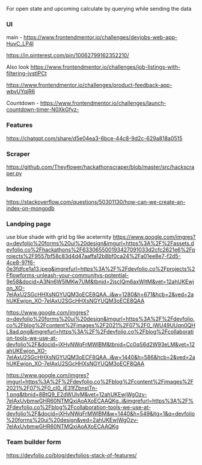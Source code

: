 For open state and upcoming
calculate by querying while sending the data
### UI
main - https://www.frontendmentor.io/challenges/devjobs-web-app-HuvC_LP4l

https://in.pinterest.com/pin/10062799162352210/

Also look 
https://www.frontendmentor.io/challenges/job-listings-with-filtering-ivstIPCt

https://www.frontendmentor.io/challenges/product-feedback-app-wbvUYqjR6


Countdown - https://www.frontendmentor.io/challenges/launch-countdown-timer-N0XkGfyz-

### Features
https://chatgpt.com/share/d5e04ea3-6bce-44c8-9d2c-629a818a0515

### Scraper
https://github.com/Theyflower/hackathonscraper/blob/master/src/hackscraper.py

### Indexing 
https://stackoverflow.com/questions/50301130/how-can-we-create-an-index-on-mongodb

### Landping page
use blue shade with grid bg like aceternity
https://www.google.com/imgres?q=devfolio%20forms%20ui%20design&imgurl=https%3A%2F%2Fassets.devfolio.co%2Fhackathons%2F633065500193427091033d2cfc2621e6%2Fprojects%2F9557bf58c83d4d47aaffa12b8bf0ca24%2Fa01ee8e7-f2d5-4ce8-97f6-0e3fdfce1a13.jpeg&imgrefurl=https%3A%2F%2Fdevfolio.co%2Fprojects%2Fflowforms-unleash-your-communitys-potential-9e58&docid=A3Nn6W5lMKw7UM&tbnid=2jscIQm6axWltM&vet=12ahUKEwjon_XO-7eIAxU2SGcHHXsNGYUQM3oECE8QAA..i&w=1280&h=671&hcb=2&ved=2ahUKEwjon_XO-7eIAxU2SGcHHXsNGYUQM3oECE8QAA

https://www.google.com/imgres?q=devfolio%20forms%20ui%20design&imgurl=https%3A%2F%2Fdevfolio.co%2Fblog%2Fcontent%2Fimages%2F2021%2F07%2F0_jWU49UUqn0QHL8ad.png&imgrefurl=https%3A%2F%2Fdevfolio.co%2Fblog%2Fcollaboration-tools-we-use-at-devfolio%2F&docid=jXHvNWqFrMWlBM&tbnid=Cc0qS6d2W93eLM&vet=12ahUKEwjon_XO-7eIAxU2SGcHHXsNGYUQM3oECF8QAA..i&w=1440&h=586&hcb=2&ved=2ahUKEwjon_XO-7eIAxU2SGcHHXsNGYUQM3oECF8QAA

https://www.google.com/imgres?imgurl=https%3A%2F%2Fdevfolio.co%2Fblog%2Fcontent%2Fimages%2F2021%2F07%2F0_cl0_jE31fZbnstTn-1.png&tbnid=8BtQ9_E2dWUlvM&vet=12ahUKEwjWgOzv-7eIAxUybmwGHR60NTMQxiAoAXoECAAQKg..i&imgrefurl=https%3A%2F%2Fdevfolio.co%2Fblog%2Fcollaboration-tools-we-use-at-devfolio%2F&docid=jXHvNWqFrMWlBM&w=1440&h=549&itg=1&q=devfolio%20forms%20ui%20design&ved=2ahUKEwjWgOzv-7eIAxUybmwGHR60NTMQxiAoAXoECAAQKg

### Team builder form
https://devfolio.co/blog/devfolios-stack-of-features/